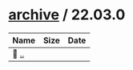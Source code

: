 ---
---

# [archive](/archive/) / 22.03.0


| Name | Size | Date |
|:---|---:|---|
| 📁 [..](../) | | |

